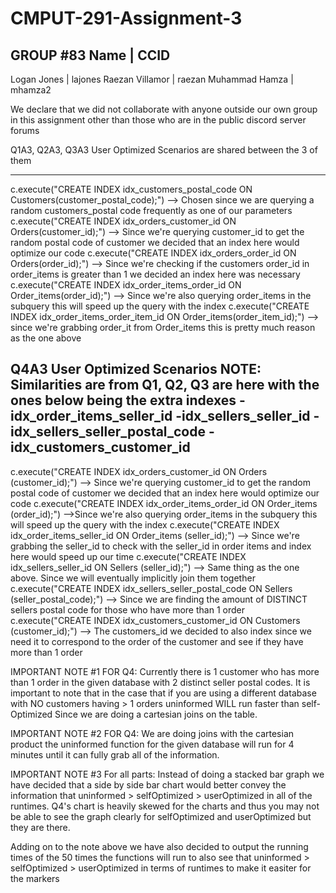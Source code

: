 # CMPUT-291-Assignment-3
GROUP #83
Name        | CCID
------------------------
Logan Jones | lajones
Raezan Villamor | raezan
Muhammad Hamza | mhamza2

We declare that we did not collaborate with anyone outside our own
group in this assignment other than those who are in the public discord server forums


Q1A3, Q2A3, Q3A3 User Optimized Scenarios are shared between the 3 of them

-------------------------------

c.execute("CREATE INDEX idx_customers_postal_code ON Customers(customer_postal_code);") --> Chosen since we are querying a random customers_postal code frequently as one of our parameters
c.execute("CREATE INDEX idx_orders_customer_id ON Orders(customer_id);") --> Since we're querying customer_id to get the random postal code of customer we decided that an index here would optimize our code
c.execute("CREATE INDEX idx_orders_order_id ON Orders(order_id);") --> Since we're checking if the customers order_id in order_items is greater than 1 we decided an index here was necessary
c.execute("CREATE INDEX idx_order_items_order_id ON Order_items(order_id);") --> Since we're also querying order_items in the subquery this will speed up the query with the index
c.execute("CREATE INDEX idx_order_items_order_item_id ON Order_items(order_item_id);") --> since we're grabbing order_it from Order_items this is pretty much reason as the one above



Q4A3 User Optimized Scenarios
NOTE: Similarities are from Q1, Q2, Q3 are here with the ones below being the extra indexes
-idx_order_items_seller_id
-idx_sellers_seller_id
-idx_sellers_seller_postal_code
-idx_customers_customer_id
-------------------------------
c.execute("CREATE INDEX idx_orders_customer_id ON Orders (customer_id);") --> Since we're querying customer_id to get the random postal code of customer we decided that an index here would optimize our code
c.execute("CREATE INDEX idx_order_items_order_id ON Order_items (order_id);") -->Since we're also querying order_items in the subquery this will speed up the query with the index
c.execute("CREATE INDEX idx_order_items_seller_id ON Order_items (seller_id);") --> Since we're grabbing the seller_id to check with the seller_id in order items and index here would speed up our time
c.execute("CREATE INDEX idx_sellers_seller_id ON Sellers (seller_id);") --> Same thing as the one above. Since we will eventually implicitly join them together
c.execute("CREATE INDEX idx_sellers_seller_postal_code ON Sellers (seller_postal_code);") --> Since we are finding the amount of DISTINCT sellers postal code for those who have more than 1 order
c.execute("CREATE INDEX idx_customers_customer_id ON Customers (customer_id);") --> The customers_id we decided to also index since we need it to correspond to the order of the customer and see if they have more than 1 order

IMPORTANT NOTE #1 FOR Q4:
Currently there is 1 customer who has more than 1 order in the given database with 2 distinct seller postal codes.
It is important to note that in the case that if you are using a different database with NO customers having > 1 orders uninformed WILL run faster than self-Optimized
Since we are doing a cartesian joins on the table.

IMPORTANT NOTE #2 FOR Q4:
We are doing joins with the cartesian product the uninformed function for the given database will run
for 4 minutes until it can fully grab all of the information.

IMPORTANT NOTE #3 For all parts:
Instead of doing a stacked bar graph we have decided that a side by side bar chart would better convey
the information that uninformed > selfOptimized > userOptimized in all of the runtimes.
Q4's chart is heavily skewed for the charts and thus you may not be able to see the graph clearly for 
selfOptimized and userOptimized but they are there.

Adding on to the note above we have also decided to output the running times of the 50 times the functions
will run to also see that uninformed > selfOptimized > userOptimized in terms of runtimes to make it easiter for the markers
